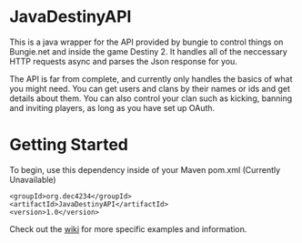 # JavaDestinyAPI
This is a java wrapper for the API provided by bungie to control things on Bungie.net and inside the game Destiny 2. It handles all of the neccessary HTTP requests async and parses the Json response for you.

The API is far from complete, and currently only handles the basics of what you might need. You can get users and clans by their names or ids and get details about them. You can also control your clan such as kicking, banning and inviting players, as long as you have set up OAuth.

# Getting Started
To begin, use this dependency inside of your Maven pom.xml (Currently Unavailable)
```
<groupId>org.dec4234</groupId>
<artifactId>JavaDestinyAPI</artifactId>
<version>1.0</version>
```

Check out the [wiki](https://github.com/dec4234/JavaDestinyAPI/wiki/Getting-Started) for more specific examples and information.
